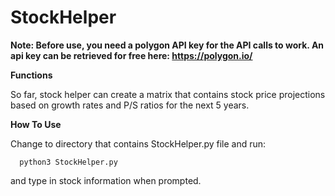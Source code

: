 # StockHelper
**Note: Before use, you need a polygon API key for the API calls to work. An api key can be retrieved for free here: https://polygon.io/**

**Functions**

So far, stock helper can create a matrix that contains stock price projections based on growth rates and P/S ratios for the next 5 years.


**How To Use**

Change to directory that contains StockHelper.py file and run:

      python3 StockHelper.py

and type in stock information when prompted.
